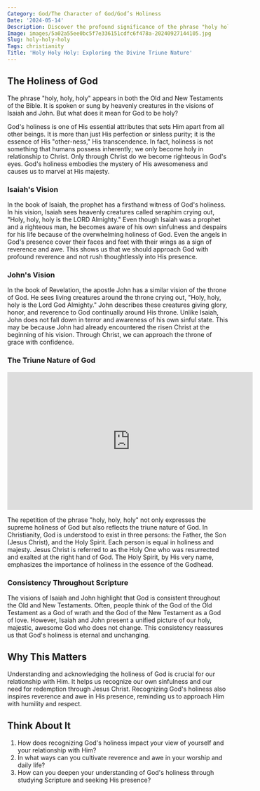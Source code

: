 ```yaml
---
Category: God/The Character of God/God’s Holiness
Date: '2024-05-14'
Description: Discover the profound significance of the phrase "holy holy holy" and its theological implications in this enlightening article. Delve into the deep spiritual meaning behind the repetition of these words in religious contexts.
Image: images/5a02a55ee0bc5f7e336151cdfc6f478a-20240927144105.jpg
Slug: holy-holy-holy
Tags: christianity
Title: 'Holy Holy Holy: Exploring the Divine Triune Nature'
---
```


## The Holiness of God

The phrase "holy, holy, holy" appears in both the Old and New Testaments of the Bible. It is spoken or sung by heavenly creatures in the visions of Isaiah and John. But what does it mean for God to be holy? 

God's holiness is one of His essential attributes that sets Him apart from all other beings. It is more than just His perfection or sinless purity; it is the essence of His "other-ness," His transcendence. In fact, holiness is not something that humans possess inherently; we only become holy in relationship to Christ. Only through Christ do we become righteous in God's eyes. God's holiness embodies the mystery of His awesomeness and causes us to marvel at His majesty.

### Isaiah's Vision

In the book of Isaiah, the prophet has a firsthand witness of God's holiness. In his vision, Isaiah sees heavenly creatures called seraphim crying out, "Holy, holy, holy is the LORD Almighty." Even though Isaiah was a prophet and a righteous man, he becomes aware of his own sinfulness and despairs for his life because of the overwhelming holiness of God. Even the angels in God's presence cover their faces and feet with their wings as a sign of reverence and awe. This shows us that we should approach God with profound reverence and not rush thoughtlessly into His presence.

### John's Vision

In the book of Revelation, the apostle John has a similar vision of the throne of God. He sees living creatures around the throne crying out, "Holy, holy, holy is the Lord God Almighty." John describes these creatures giving glory, honor, and reverence to God continually around His throne. Unlike Isaiah, John does not fall down in terror and awareness of his own sinful state. This may be because John had already encountered the risen Christ at the beginning of his vision. Through Christ, we can approach the throne of grace with confidence.

### The Triune Nature of God


<iframe width="560" height="315" src="https://www.youtube.com/embed/xIzr5IgAaKc" frameborder="0" allow="autoplay; encrypted-media" allowfullscreen></iframe>


The repetition of the phrase "holy, holy, holy" not only expresses the supreme holiness of God but also reflects the triune nature of God. In Christianity, God is understood to exist in three persons: the Father, the Son (Jesus Christ), and the Holy Spirit. Each person is equal in holiness and majesty. Jesus Christ is referred to as the Holy One who was resurrected and exalted at the right hand of God. The Holy Spirit, by His very name, emphasizes the importance of holiness in the essence of the Godhead.

### Consistency Throughout Scripture

The visions of Isaiah and John highlight that God is consistent throughout the Old and New Testaments. Often, people think of the God of the Old Testament as a God of wrath and the God of the New Testament as a God of love. However, Isaiah and John present a unified picture of our holy, majestic, awesome God who does not change. This consistency reassures us that God's holiness is eternal and unchanging.

## Why This Matters

Understanding and acknowledging the holiness of God is crucial for our relationship with Him. It helps us recognize our own sinfulness and our need for redemption through Jesus Christ. Recognizing God's holiness also inspires reverence and awe in His presence, reminding us to approach Him with humility and respect.

## Think About It

1. How does recognizing God's holiness impact your view of yourself and your relationship with Him?
2. In what ways can you cultivate reverence and awe in your worship and daily life?
3. How can you deepen your understanding of God's holiness through studying Scripture and seeking His presence?